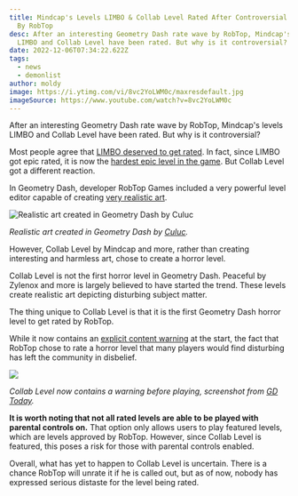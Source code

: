 ```yaml
---
title: Mindcap's Levels LIMBO & Collab Level Rated After Controversial Decision
  By RobTop
desc: After an interesting Geometry Dash rate wave by RobTop, Mindcap's levels
  LIMBO and Collab Level have been rated. But why is it controversial?
date: 2022-12-06T07:34:22.622Z
tags:
  - news
  - demonlist
author: moldy
image: https://i.ytimg.com/vi/8vc2YoLWM0c/maxresdefault.jpg
imageSource: https://www.youtube.com/watch?v=8vc2YoLWM0c
---
```

After an interesting Geometry Dash rate wave by RobTop, Mindcap's levels LIMBO and Collab Level have been rated. But why is it controversial?

Most people agree that [LIMBO deserved to get rated](/posts/limbo-analysis/). In fact, since LIMBO got epic rated, it is now the [hardest epic level in the game](/posts/geometry-dash-top-5-extreme-demon-limbo-verified-by-bgram/). But Collab Level got a different reaction.

In Geometry Dash, developer RobTop Games included a very powerful level editor capable of creating [very realistic art](https://youtu.be/fMAYifajDac).

![Realistic art created in Geometry Dash by Culuc](https://img.youtube.com/vi/fMAYifajDac/maxresdefault.jpg)

*Realistic art created in Geometry Dash by [Culuc](https://youtu.be/fMAYifajDac).*

However, Collab Level by Mindcap and more, rather than creating interesting and harmless art, chose to create a horror level.

Collab Level is not the first horror level in Geometry Dash. Peaceful by Zylenox and more is largely believed to have started the trend. These levels create realistic art depicting disturbing subject matter.

The thing unique to Collab Level is that it is the first Geometry Dash horror level to get rated by RobTop.

While it now contains an [explicit content warning](https://twitter.com/today_gd/status/1534977049990836225) at the start, the fact that RobTop chose to rate a horror level that many players would find disturbing has left the community in disbelief.

![](https://pbs.twimg.com/media/FU1VSdAXwA0tELw.jpg:large)

*Collab Level now contains a warning before playing, screenshot from [GD Today](https://twitter.com/today_gd/status/1534977049990836225).*

**It is worth noting that not all rated levels are able to be played with parental controls on.** That option only allows users to play featured levels, which are levels approved by RobTop. However, since Collab Level is featured, this poses a risk for those with parental controls enabled.

Overall, what has yet to happen to Collab Level is uncertain. There is a chance RobTop will unrate it if he is called out, but as of now, nobody has expressed serious distaste for the level being rated.
